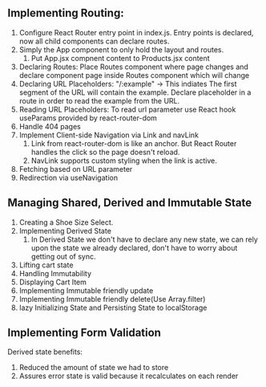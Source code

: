 ## Implementing Routing:

1. Configure React Router entry point in index.js. Entry points is declared, now all child components can declare routes.
2. Simply the App component to only hold the layout and routes.
   1. Put App.jsx compnent content to Products.jsx content
3. Declaring Routes: Place Routes component where page changes and declare component page inside Routes component which will change
4. Declaring URL Placeholders:
   "/:example" -> This indiates The first segment of the URL will contain the example.
   Declare placeholder in a route in order to read the example from the URL.
5. Reading URL Placeholders:
   To read url parameter use React hook useParams provided by react-router-dom
6. Handle 404 pages
7. Implement Client-side Navigation via Link and navLink
   1. Link from react-router-dom is like an anchor. But React Router handles the click so the page doesn't reload.
   2. NavLink supports custom styling when the link is active.
8. Fetching based on URL parameter
9. Redirection via useNavigation

## Managing Shared, Derived and Immutable State

1. Creating a Shoe Size Select.
2. Implementing Derived State
   1. In Derived State we don't have to declare any new state, we can rely upon the state we already declared, don't have to worry about getting out of sync.
3. Lifting cart state
4. Handling Immutability
5. Displaying Cart Item
6. Implementing Immutable friendly update
7. Implementing Immutable friendly delete(Use Array.filter)
8. lazy Initializing State and Persisting State to localStorage

## Implementing Form Validation

Derived state benefits:

1. Reduced the amount of state we had to store
2. Assures error state is valid because it recalculates on each render
